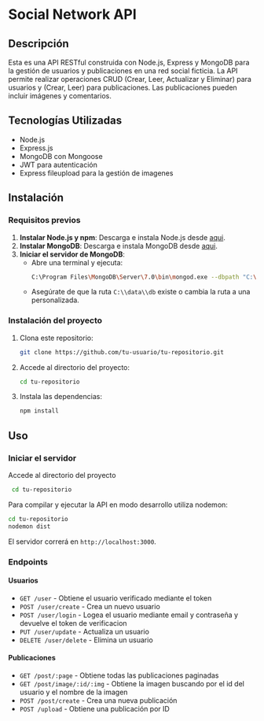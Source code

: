 # Social Network API

## Descripción
Esta es una API RESTful construida con Node.js, Express y MongoDB para la gestión de usuarios y publicaciones en una red social ficticia. La API permite realizar operaciones CRUD (Crear, Leer, Actualizar y Eliminar) para usuarios y (Crear, Leer) para publicaciones. Las publicaciones pueden incluir imágenes y comentarios.

## Tecnologías Utilizadas
- Node.js
- Express.js
- MongoDB con Mongoose
- JWT para autenticación
- Express fileupload para la gestión de imagenes

## Instalación
### Requisitos previos
1. **Instalar Node.js y npm**: Descarga e instala Node.js desde [aqui](https://nodejs.org/).
2. **Instalar MongoDB**: Descarga e instala MongoDB desde [aqui](https://www.mongodb.com/try/download/community).
3. **Iniciar el servidor de MongoDB**:
   - Abre una terminal y ejecuta:
     ```sh
     C:\Program Files\MongoDB\Server\7.0\bin\mongod.exe --dbpath "C:\\data\\db"
     ```
   - Asegúrate de que la ruta `C:\\data\\db` existe o cambia la ruta a una personalizada.

### Instalación del proyecto
1. Clona este repositorio:
   ```sh
   git clone https://github.com/tu-usuario/tu-repositorio.git
   ```
2. Accede al directorio del proyecto:
   ```sh
   cd tu-repositorio
   ```
3. Instala las dependencias:
   ```sh
   npm install
   ```
   
## Uso
### Iniciar el servidor
Accede al directorio del proyecto
```sh
 cd tu-repositorio
```
Para compilar y ejecutar la API en modo desarrollo utiliza nodemon:
```sh
cd tu-repositorio
nodemon dist
```
El servidor correrá en `http://localhost:3000`.

### Endpoints
#### Usuarios
- `GET /user` - Obtiene el usuario verificado mediante el token
- `POST /user/create` - Crea un nuevo usuario
- `POST /user/login` - Logea el usuario mediante email y contraseña y devuelve el token de verificacion
- `PUT /user/update` - Actualiza un usuario
- `DELETE /user/delete` - Elimina un usuario

#### Publicaciones
- `GET /post/:page` - Obtiene todas las publicaciones paginadas
- `GET /post/image/:id/:img` - Obtiene la imagen buscando por el id del usuario y el nombre de la imagen
- `POST /post/create` - Crea una nueva publicación
- `POST /upload` - Obtiene una publicación por ID

